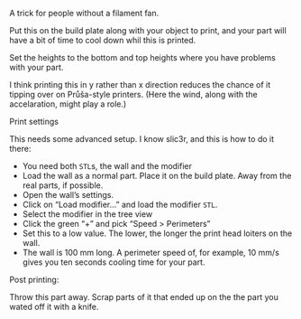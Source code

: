 A trick for people without a filament fan.

Put this on the build plate along with your object to print, and your part will have a bit of time to cool down whil this is printed.

Set the heights to the bottom and top heights where you have problems with your part.

I think printing this in y rather than x direction reduces the chance of it tipping over on Průša-style printers. (Here the wind, along with the accelaration, might play a role.)

Print settings

This needs some advanced setup. I know slic3r, and this is how to do it there:
* You need both `STL`s, the wall and the modifier
* Load the wall as a normal part. Place it on the build plate. Away from the real parts, if possible.
* Open the wall’s settings.
* Click on “Load modifier...” and load the modifier `STL`.
* Select the modifier in the tree view
* Click the green “+” and pick “Speed > Perimeters”
* Set this to a low value. The lower, the longer the print head loiters on the wall.
* The wall is 100 mm long. A perimeter speed of, for example, 10 mm/s gives you ten seconds cooling time for your part.

Post printing:

Throw this part away. Scrap parts of it that ended up on the the part you wated off it with a knife.

